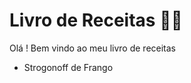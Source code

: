 # Livro de Receitas :man_cook:

Olá ! Bem vindo ao meu livro de receitas 



- Strogonoff  de Frango